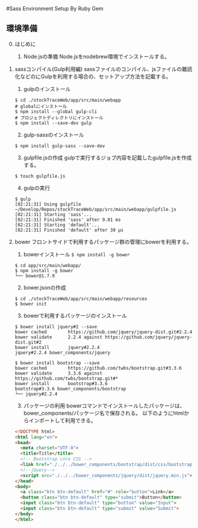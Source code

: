 #Sass Environment Setup By Ruby Gem

## 環境準備

0. はじめに

    1. Node.jsの準備
    Node.jsをnodebrew環境でインストールする。

1. sassコンパイル(Gulp利用編)
sassファイルのコンパイル、jsファイルの難読化などのにGulpを利用する場合の、セットアップ方法を記載する。

    1. gulpのインストール
    ```
    $ cd ./stockTraceWeb/app/src/main/webapp
    # globalにインストール
    $ npm install --global gulp-cli
    # プロジェクトディレクトリにインストール
    $ npm install --save-dev gulp
    ```

    2. gulp-sassのインストール
    ```
    $ npm install gulp-sass --save-dev
    ```

    3. gulpfile.jsの作成
    gulpで実行するジョブ内容を記載したgulpfile.jsを作成する。
    ```
    $ touch gulpfile.js
    ```

    4. gulpの実行
    ```
    $ gulp
    [02:21:31] Using gulpfile ~/Develop/Repos/stockTraceWeb/app/src/main/webapp/gulpfile.js
    [02:21:31] Starting 'sass'...
    [02:21:31] Finished 'sass' after 9.01 ms
    [02:21:31] Starting 'default'...
    [02:21:31] Finished 'default' after 30 μs
    ```

2. bower
フロントサイドで利用するパッケージ群の管理にbowerを利用する。

    1. bowerインストール
    `$ npm install -g bower`
    ```
    $ cd app/src/main/webapp/
    $ npm install -g bower
    └── bower@1.7.9
    ```

    2. bower.jsonの作成
    ```
    $ cd ./stockTraceWeb/app/src/main/webapp/resources
    $ bower init
    ```

    3. bowerで利用するパッケージのインストール
    ```
    $ bower install jquery#2 --save
    bower cached        https://github.com/jquery/jquery-dist.git#2.2.4
    bower validate      2.2.4 against https://github.com/jquery/jquery-dist.git#2
    bower install       jquery#2.2.4
    jquery#2.2.4 bower_components/jquery

    $ bower install bootstrap --save
    bower cached        https://github.com/twbs/bootstrap.git#3.3.6
    bower validate      3.3.6 against https://github.com/twbs/bootstrap.git#*
    bower install       bootstrap#3.3.6
    bootstrap#3.3.6 bower_components/bootstrap
    └── jquery#2.2.4
    ```

    3. パッケージの利用
    bowerコマンドでインストールしたパッケージは、bower_components/パッケージ名で保存される。
    以下のようにhtmlからインポートして利用できる。
    ```html
    <!DOCTYPE html>
    <html lang="en">
    <head>
      <meta charset="UTF-8">
      <title>Title</title>
      <!-- Bootstrap core CSS -->
      <link href="./../../bower_components/bootstrap/dist/css/bootstrap.min.css" rel="stylesheet">
      <!--jQuery-->
      <script src="./../../bower_components/jquery/dist/jquery.min.js"></script>
    </head>
    <body>
      <a class="btn btn-default" href="#" role="button">Link</a>
      <button class="btn btn-default" type="submit">Button</button>
      <input class="btn btn-default" type="button" value="Input">
      <input class="btn btn-default" type="submit" value="Submit">
    </body>
    </html>
    ```